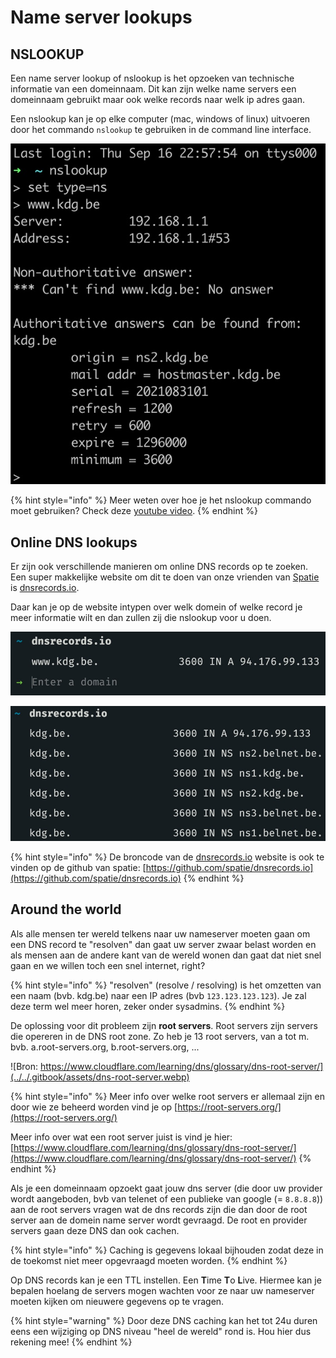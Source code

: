 # Name server lookups

## NSLOOKUP

Een name server lookup of nslookup is het opzoeken van technische informatie van een domeinnaam. Dit kan zijn welke name servers een domeinnaam gebruikt maar ook welke records naar welk ip adres gaan.

Een nslookup kan je op elke computer \(mac, windows of linux\) uitvoeren door het commando `nslookup` te gebruiken in de command line interface.

![](../../.gitbook/assets/cleanshot-2021-09-18-at-17.24.02.jpg)

{% hint style="info" %}
Meer weten over hoe je het nslookup commando moet gebruiken? Check deze [youtube video](https://www.youtube.com/watch?v=jf-x76XYY2o).
{% endhint %}

## Online DNS lookups

Er zijn ook verschillende manieren om online DNS records op te zoeken. Een super makkelijke website om dit te doen van onze vrienden van [Spatie](https://spatie.be) is [dnsrecords.io](https://dnsrecords.io/).

Daar kan je op de website intypen over welk domein of welke record je meer informatie wilt en dan zullen zij die nslookup voor u doen.

![](../../.gitbook/assets/cleanshot-2021-09-18-at-17.30.42.jpg)

![](../../.gitbook/assets/cleanshot-2021-09-18-at-17.30.52.jpg)

{% hint style="info" %}
De broncode van de [dnsrecords.io](https://dnsrecords.io) website is ook te vinden op de github van spatie: [https://github.com/spatie/dnsrecords.io](https://github.com/spatie/dnsrecords.io)
{% endhint %}

## Around the world

Als alle mensen ter wereld telkens naar uw nameserver moeten gaan om een DNS record te "resolven" dan gaat uw server zwaar belast worden en als mensen aan de andere kant van de wereld wonen dan gaat dat niet snel gaan en we willen toch een snel internet, right?

{% hint style="info" %}
"resolven" \(resolve / resolving\) is het omzetten van een naam \(bvb. kdg.be\) naar een IP adres \(bvb `123.123.123.123`\). Je zal deze term wel meer horen, zeker onder sysadmins.
{% endhint %}

De oplossing voor dit probleem zijn **root servers**. Root servers zijn servers die opereren in de DNS root zone. Zo heb je 13 root servers, van a tot m. bvb. a.root-servers.org, b.root-servers.org, ...

![Bron: https://www.cloudflare.com/learning/dns/glossary/dns-root-server/](../../.gitbook/assets/dns-root-server.webp)

{% hint style="info" %}
Meer info over welke root servers er allemaal zijn en door wie ze beheerd worden vind je op [https://root-servers.org/](https://root-servers.org/)

Meer info over wat een root server juist is vind je hier: [https://www.cloudflare.com/learning/dns/glossary/dns-root-server/](https://www.cloudflare.com/learning/dns/glossary/dns-root-server/)
{% endhint %}

Als je een domeinnaam opzoekt gaat jouw dns server \(die door uw provider wordt aangeboden, bvb van telenet of een publieke van google \(= `8.8.8.8`\)\) aan de root servers vragen wat de dns records zijn die dan door de root server aan de domein name server wordt gevraagd. De root en provider servers gaan deze DNS dan ook cachen.

{% hint style="info" %}
Caching is gegevens lokaal bijhouden zodat deze in de toekomst niet meer opgevraagd moeten worden.
{% endhint %}

Op DNS records kan je een TTL instellen. Een **T**ime **T**o **L**ive. Hiermee kan je bepalen hoelang de servers mogen wachten voor ze naar uw nameserver moeten kijken om nieuwere gegevens op te vragen.

{% hint style="warning" %}
Door deze DNS caching kan het tot 24u duren eens een wijziging op DNS niveau "heel de wereld" rond is. Hou hier dus rekening mee!
{% endhint %}



